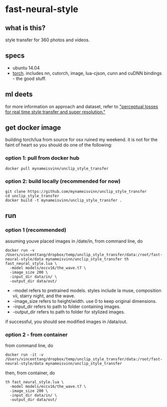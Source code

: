# fast-neural-style

## what is this?
style transfer for 360 photos and videos. 

## specs
* ubuntu 14.04
* [torch](http://torch.ch/). includes nn, cutorch, image, lua-cjson, cunn and cuDNN bindings - the good stuff.

## ml deets
for more information on approach and dataset, refer to ["perceptual losses for real time style transfer and super resolution."](https://cs.stanford.edu/people/jcjohns/eccv16/)

## get docker image

building torch/lua from source for osx ruined my weekend. it is not for the faint of heart so you should do one of the following:

### option 1: pull from docker hub

```
docker pull mynameisvinn/unclip_style_transfer
```

### option 2: build locally (recommended for now)
```
git clone https://github.com/mynameisvinn/unclip_style_transfer
cd unclip_style_transfer
docker build -t mynameisvinn/unclip_style_transfer .
```

## run

### option 1 (recommended)

assuming youve placed images in /date/in, from command line, do

```
docker run -v /Users/vincenttang/dropbox/temp/unclip_style_transfer/data:/root/fast-neural-style/data mynameisvinn/unclip_style_transfer th fast_neural_style.lua \
  -model models/eccv16/the_wave.t7 \
  -image_size 200 \
  -input_dir data/in/ \
  -output_dir data/out/
```

* -model refers to pretrained models. styles include la muse, composition vii, starry night, and the wave. 
* -image_size refers to height/width. use 0 to keep original dimensions.
* -input_dir refers to path to folder containing images.
* -output_dir refers to path to folder for stylized images.

if successful, you should see modified images in /data/out.

### option 2 - from container

from command line, do

```
docker run -it -v /Users/vincenttang/dropbox/temp/unclip_style_transfer/data:/root/fast-neural-style/data mynameisvinn/unclip_style_transfer
```

then, from container, do

```
th fast_neural_style.lua \
  -model models/eccv16/the_wave.t7 \
  -image_size 200 \
  -input_dir data/in/ \
  -output_dir data/out/
```


